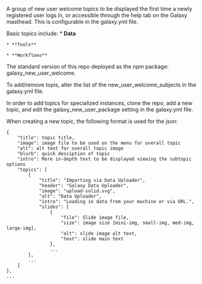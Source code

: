 A group of new user welcome topics to be displayed the first time a newly registered user logs in, or accessible through the help tab on the Galaxy masthead. This is configurable in the galaxy.yml file.

Basic topics include:
    * **Data**

    * **Tools**
    
    * **Workflows**

The standard version of this repo deployed as the npm package: galaxy_new_user_welcome.

To add/remove topis, alter the list of the new_user_welcome_subjects in the galaxy.yml file.

In order to add topics for specialized instances, clone the repo, add a new topic, and edit the galaxy_new_user_package setting in the galaxy.yml file.

When creating a new topic, the following format is used for the json:

```
{
    "title": topic title,
    "image": image file to be used on the menu for overall topic
    "alt": alt text for overall topic image
    "blurb": quick desciption of topic
    "intro": More in-depth text to be displayed viewing the subtopic options
    "topics": [
        {
            "title": "Importing via Data Uploader",
            "header": "Galaxy Data Uploader",
            "image": "upload-solid.svg",
            "alt": "Data Uploader",
            "intro": "Loading in data from your machine or via URL.",
            "slides": [
                {
                    "file": Slide image file, 
                    "size": image size [mini-img, small-img, med-img, large-img],
                    "alt": slide image alt text,
                    "text": slide main text
                },
                ...
        },
        ...
    ]
},
...
```